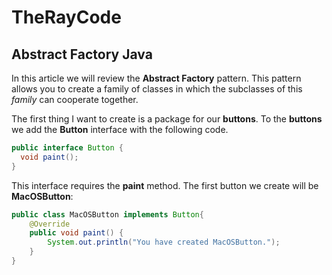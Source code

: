 # TheRayCode
## Abstract Factory Java

In this article we will review the **Abstract Factory** pattern.
This pattern allows you to create a family of classes in which
the subclasses of this *family* can cooperate together.

The first thing I want to create is a package for our **buttons**.
To the **buttons** we add the **Button** interface with the following code.
```java
public interface Button {
  void paint();
}
```

This interface requires the **paint** method.
The first button we create will be **MacOSButton**:

```java
public class MacOSButton implements Button{
    @Override
    public void paint() {
        System.out.println("You have created MacOSButton.");
    }
}
``` 










